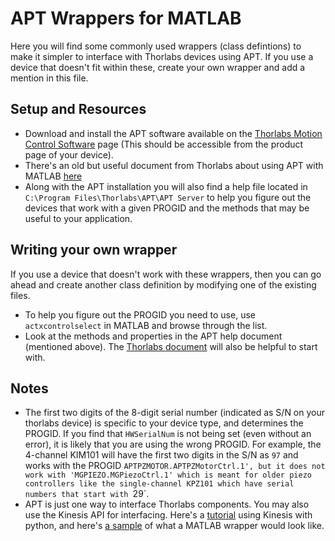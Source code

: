 # APT Wrappers for MATLAB
Here you will find some commonly used wrappers (class defintions) to make it simpler to interface with Thorlabs devices using APT. If you use a device that doesn't fit within these, create your own wrapper and add a mention in this file.

## Setup and Resources
- Download and install the APT software available on the [Thorlabs Motion Control Software](https://www.thorlabs.com/software_pages/viewsoftwarepage.cfm?code=Motion_Control) page (This should be accessible from the product page of your device).
- There's an old but useful document from Thorlabs about using APT with MATLAB [here][thorlabsmatlab]
- Along with the APT installation you will also find a help file located in `C:\Program Files\Thorlabs\APT\APT Server` to help you figure out the devices that work with a given PROGID and the methods that may be useful to your application.

## Writing your own wrapper
If you use a device that doesn't work with these wrappers, then you can go ahead and create another class definition by modifying one of the existing files.
- To help you figure out the PROGID you need to use, use `actxcontrolselect` in MATLAB and browse through the list.
- Look at the methods and properties in the APT help document (mentioned above). The [Thorlabs document][thorlabsmatlab] will also be helpful to start with.

## Notes
- The first two digits of the 8-digit serial number (indicated as S/N on your thorlabs device) is specific to your device type, and determines the PROGID. If you find that `HWSerialNum` is not being set (even without an error), it is likely that you are using the wrong PROGID.
For example, the 4-channel KIM101 will have the first two digits in the S/N as `97` and works with the PROGID `APTPZMOTOR.APTPZMotorCtrl.1', but it does not work with 'MGPIEZO.MGPiezoCtrl.1' which is meant for older piezo controllers like the single-channel KPZ101 which have serial numbers that start with `29`.
- APT is just one way to interface Thorlabs components. You may also use the Kinesis API for interfacing. Here's a [tutorial](https://www.youtube.com/watch?v=VbcCDI6Z6go) using Kinesis with python, and here's [a sample](https://www.mathworks.com/matlabcentral/fileexchange/66497-driver-for-thorlabs-motorized-stages) of what a MATLAB wrapper would look like.

[thorlabsmatlab]:(https://www.thorlabs.com/tutorials/Thorlabs_APT_MATLAB.docx)
